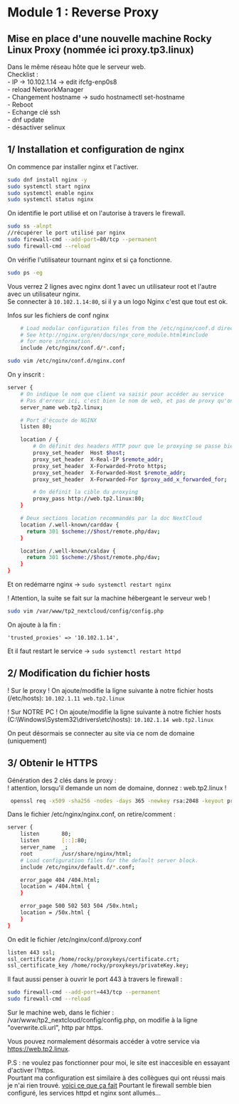 # Module 1 : Reverse Proxy

## Mise en place d'une nouvelle machine Rocky Linux Proxy (nommée ici proxy.tp3.linux)
  
Dans le même réseau hôte que le serveur web.   
Checklist :  
    - IP -> 10.102.1.14  -> edit ifcfg-enp0s8  
    - reload NetworkManager  
    - Changement hostname -> sudo hostnamectl set-hostname  
    - Reboot  
    - Echange clé ssh  
    - dnf update  
    - désactiver selinux  
## 1/ Installation et configuration de nginx

On commence par installer nginx et l'activer.  
```bash
sudo dnf install nginx -y
sudo systemctl start nginx
sudo systemctl enable nginx
sudo systemctl status nginx
```
On identifie le port utilisé et on l'autorise à travers le firewall.
```bash
sudo ss -alnpt
//récupérer le port utilisé par nginx
sudo firewall-cmd --add-port=80/tcp --permanent
sudo firewall-cmd --reload
```

On vérifie l'utilisateur tournant nginx et si ça fonctionne.
```bash
sudo ps -eg
```
Vous verrez 2 lignes avec nginx dont 1 avec un utilisateur root et l'autre avec un utilisateur nginx.  
Se connecter à `10.102.1.14:80`, si il y a un logo Nginx c'est que tout est ok.

Infos sur les fichiers de conf nginx
```bash
    # Load modular configuration files from the /etc/nginx/conf.d directory.
    # See http://nginx.org/en/docs/ngx_core_module.html#include
    # for more information.
    include /etc/nginx/conf.d/*.conf;
```

```bash
sudo vim /etc/nginx/conf.d/nginx.conf
```
On y inscrit :
```bash
server {
    # On indique le nom que client va saisir pour accéder au service
    # Pas d'erreur ici, c'est bien le nom de web, et pas de proxy qu'on veut ici !
    server_name web.tp2.linux;

    # Port d'écoute de NGINX
    listen 80;

    location / {
        # On définit des headers HTTP pour que le proxying se passe bien
        proxy_set_header  Host $host;
        proxy_set_header  X-Real-IP $remote_addr;
        proxy_set_header  X-Forwarded-Proto https;
        proxy_set_header  X-Forwarded-Host $remote_addr;
        proxy_set_header  X-Forwarded-For $proxy_add_x_forwarded_for;

        # On définit la cible du proxying
        proxy_pass http://web.tp2.linux:80;
    }

    # Deux sections location recommandés par la doc NextCloud
    location /.well-known/carddav {
      return 301 $scheme://$host/remote.php/dav;
    }

    location /.well-known/caldav {
      return 301 $scheme://$host/remote.php/dav;
    }
}
```
Et on redémarre nginx -> `sudo systemctl restart nginx`

! Attention, la suite se fait sur la machine hébergeant le serveur web !
```bash
sudo vim /var/www/tp2_nextcloud/config/config.php
```
On ajoute à la fin :
```
'trusted_proxies' => '10.102.1.14',
```
Et il faut restart le service -> `sudo systemctl restart httpd`

## 2/ Modification du fichier hosts

! Sur le proxy !
On ajoute/modifie la ligne suivante à notre fichier hosts (/etc/hosts):
`10.102.1.11 web.tp2.linux`

! Sur NOTRE PC !
On ajoute/modifie la ligne suivante à notre fichier hosts (C:\Windows\System32\drivers\etc\hosts):
`10.102.1.14 web.tp2.linux`

On peut désormais se connecter au site via ce nom de domaine (uniquement)

## 3/ Obtenir le HTTPS

Génération des 2 clés dans le proxy :  
! attention, lorsqu'il demande un nom de domaine, donnez : web.tp2.linux !  
```bash
 openssl req -x509 -sha256 -nodes -days 365 -newkey rsa:2048 -keyout proxykeys/privateKey.key -out proxykeys/certificate.crt
 ```

Dans le fichier /etc/nginx/nginx.conf, on retire/comment :
```bash
server {
    listen       80;
    listen       [::]:80;
    server_name  _;
    root         /usr/share/nginx/html;
    # Load configuration files for the default server block.
    include /etc/nginx/default.d/*.conf;

    error_page 404 /404.html;
    location = /404.html {
    }

    error_page 500 502 503 504 /50x.html;
    location = /50x.html {
    }
}   
```

On edit le fichier /etc/nginx/conf.d/proxy.conf
```bash
listen 443 ssl;
ssl_certificate /home/rocky/proxykeys/certificate.crt;
ssl_certificate_key /home/rocky/proxykeys/privateKey.key;
```

Il faut aussi penser à ouvrir le port 443 à travers le firewall :
```bash
sudo firewall-cmd --add-port=443/tcp --permanent
sudo firewall-cmd --reload
```

Sur le machine web, dans le fichier : /var/www/tp2_nextcloud/config/config.php, on modifie à la ligne "overwrite.cli.url", http par https.

Vous pouvez normalement désormais accéder à votre service via https://web.tp2.linux.

P.S : ne voulez pas fonctionner pour moi, le site est inaccesible en essayant d'activer l'https.  
Pourtant ma configuration est similaire à des collègues qui ont réussi mais je n'ai rien trouvé.
[voici ce que ça fait](files/probleme-https.PNG)
Pourtant le firewall semble bien configuré, les services httpd et nginx sont allumés...

